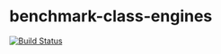 # benchmark-class-engines

[![Build Status](https://travis-ci.org/ivansglazunov/benchmark-class-engines.svg?branch=master)](https://travis-ci.org/ivansglazunov/benchmark-class-engines)